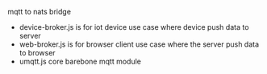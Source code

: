 mqtt to nats bridge
- device-broker.js is for iot device use case where device push data to server
- web-broker.js is for browser client use case where the server push data to browser
- umqtt.js core barebone mqtt module



